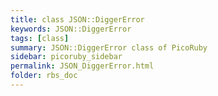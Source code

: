 ```yaml
---
title: class JSON::DiggerError
keywords: JSON::DiggerError
tags: [class]
summary: JSON::DiggerError class of PicoRuby
sidebar: picoruby_sidebar
permalink: JSON_DiggerError.html
folder: rbs_doc
---
```


